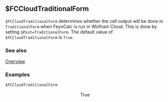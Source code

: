 ## $FCCloudTraditionalForm

`$FCCloudTraditionalForm` determines whether the cell output will be done in `TraditionalForm` when FeynCalc is run in Wolfram Cloud. This is done by setting `$Post=TraditionalForm`. The default value of `$FCCloudTraditionalForm` is `True`.

### See also

[Overview](Extra/FeynCalc.md)

### Examples

```mathematica
$FCCloudTraditionalForm
```

$$\text{True}$$
